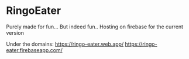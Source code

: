 # RingoEater
Purely made for fun...
But indeed fun..
Hosting on firebase for the current version

Under the domains:
https://ringo-eater.web.app/
https://ringo-eater.firebaseapp.com/
